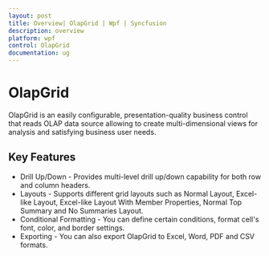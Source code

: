 ```yaml
---
layout: post
title: Overview| OlapGrid | Wpf | Syncfusion
description: overview
platform: wpf
control: OlapGrid
documentation: ug
---
```


# OlapGrid

OlapGrid is an easily configurable, presentation-quality business control that reads OLAP data source allowing to create multi-dimensional views for analysis and satisfying business user needs.

## Key Features

* Drill Up/Down - Provides multi-level drill up/down capability for both row and column headers.
* Layouts - Supports different grid layouts such as Normal Layout, Excel-like Layout, Excel-like Layout With Member Properties, Normal Top Summary and No Summaries Layout. 
* Conditional Formatting - You can define certain conditions, format cell's font, color, and border settings.
* Exporting - You can also export OlapGrid to Excel, Word, PDF and CSV formats.

